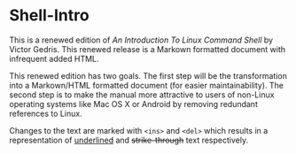 # Shell-Intro

This is a renewed edition of _An Introduction To Linux Command Shell_ by Victor Gedris. This renewed release is a Markown formatted document with infrequent added HTML.

This renewed edition has two goals. The first step will be the transformation into a Markown/HTML formatted document (for easier maintainability). 
The second step is to make the manual more attractive to users of non-Linux operating systems like Mac OS X or Android by removing redundant references to Linux.

Changes to the text are marked with `<ins>` and `<del>` which results in a representation of <ins>underlined</ins> and <del>strike-through</del> text respectively.
